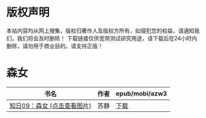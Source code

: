 # 版权声明

本站内容均从网上搜集，版权归著作人及版权方所有，如侵犯您的权益，请通知我们，我们将会及时删除！ 下载链接仅供宽带测试研究用途，请下载后在24小时内删除，请勿用于商业目的。请支持正版！

# 森女

| 书名 | 作者 | epub/mobi/azw3 |
| --- | --- | --- |
| [知日09：森女 (点击查看图片)](https://www.dushupai.com/attachment/2024/06/05/30c91095c24ffe78.jpg) | 苏静 | [下载](https://url89.ctfile.com/f/31084289-1357025473-7a5674?p=8866) |
